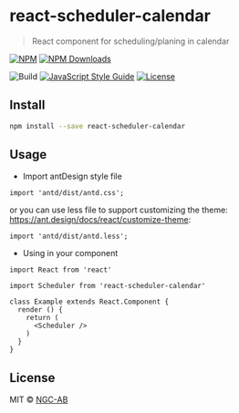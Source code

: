 # react-scheduler-calendar

> React component for scheduling/planing in calendar

[![NPM](https://img.shields.io/npm/v/react-scheduler-calendar.svg)](https://www.npmjs.com/package/react-scheduler-calendar)
[![NPM Downloads](https://img.shields.io/npm/dw/react-scheduler-calendar)](https://www.npmjs.com/package/react-scheduler-calendar)

![Build](https://github.com/NGC-AB/react-scheduler-calendar/workflows/NPM%20build/badge.svg)
[![JavaScript Style Guide](https://img.shields.io/badge/code_style-standard-brightgreen.svg)](https://standardjs.com)
[![License](https://img.shields.io/github/license/NGC-AB/react-scheduler-calendar.svg)](https://github.com/NGC-AB/react-scheduler-calendar/blob/master/LICENSE)


## Install

```bash
npm install --save react-scheduler-calendar
```

## Usage

- Import antDesign style file

```tsx
import 'antd/dist/antd.css';
```
or you can use less file to support customizing the theme: https://ant.design/docs/react/customize-theme:

```tsx
import 'antd/dist/antd.less';
```

- Using in your component
```tsx
import React from 'react'

import Scheduler from 'react-scheduler-calendar'

class Example extends React.Component {
  render () {
    return (
      <Scheduler />
    )
  }
}
```

## License

MIT © [NGC-AB](https://github.com/NGC-AB)
